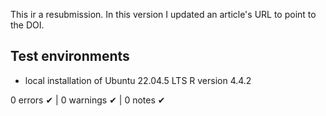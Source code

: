 
This ir a resubmission. 
In this version I updated an article's URL to point to the DOI. 
  
## Test environments

* local installation of Ubuntu 22.04.5 LTS R version 4.4.2

0 errors ✔ | 0 warnings ✔ | 0 notes ✔


